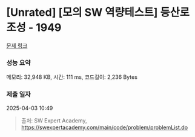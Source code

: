 # [Unrated] [모의 SW 역량테스트] 등산로 조성 - 1949 

[문제 링크](https://swexpertacademy.com/main/code/problem/problemDetail.do?contestProbId=AV5PoOKKAPIDFAUq) 

### 성능 요약

메모리: 32,948 KB, 시간: 111 ms, 코드길이: 2,236 Bytes

### 제출 일자

2025-04-03 10:49



> 출처: SW Expert Academy, https://swexpertacademy.com/main/code/problem/problemList.do